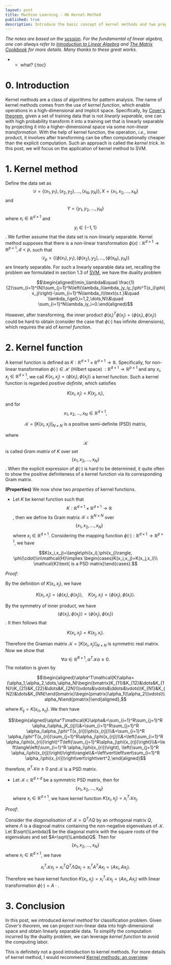 ```yaml
---
layout: post
title: Machine Learning - 06 Kernel Method
published: true
description: Introduce the basic concept of kernel methods and two properties of it with proof details. 
---
```


*The notes are based on the [session]( https://github.com/shuhuai007/Machine-Learning-Session). For the fundamental of linear algebra, one can always refer to [Introduction to Linear Algebra](http://math.mit.edu/~gs/linearalgebra/) and [The Matrix Cookbook](https://www.math.uwaterloo.ca/~hwolkowi/matrixcookbook.pdf) for more details. Many thanks to these great works.*

* * what?
{:toc}
# 0. Introduction

Kernel methods are a class of algorithms for pattern analysis. The name of kernel methods comes from the use of *kernel function*, which enable operations in a high-dimensional and implicit space. Specifically, by [Cover's theorem](https://en.wikipedia.org/wiki/Cover%27s_theorem), given a set of training data that is not *linearly separable*, one can with high probability transform it into a training set that is linearly separable by projecting it into a higher-dimensional space via some *non-linear transformation*. With the help of kernel function, the operation, *i.e.,* inner product, it involves after transforming can be often computationally cheaper than the explicit computation. Such an approach is called the *kernel trick*. In this post, we will focus on the application of kernel method to SVM.

# 1. Kernel method

Define the data set as $$\mathcal{D}=\{(x_1,y_1),(x_2,y_2),\dots,(x_N,y_N)\}, X=\{x_1,x_2,\dots,x_N\}$$ and $$Y=\{y_1,y_2,\dots,y_N\}$$ where $x_i\in\mathbb{R}^{d\times 1}$ and $$y_i\in\{-1,1\}$$. We further assume that the data set is non-linearly separable. Kernel method supposes that there is a non-linear transformation $\phi(x):\mathbb{R}^{d\times 1}\to\mathbb{R}^{p\times 1},d<p,$  such that $$\mathcal{D}_p=\{(\phi(x_1),y_1),(\phi(x_2),y_2),\dots,(\phi(x_N),y_N)\}$$ are linearly separable. For such a linearly separable data set, recalling the problem we formulated in section 1.3 of [SVM](https://2ez4ai.github.io/2020/10/28/support_vector_machine-ml05/), we have the duality problem

$$\begin{aligned}\min_\lambda&\quad \frac{1}{2}\sum_{i=1}^{N}\sum_{j=1}^N\left(\lambda_i\lambda_jy_iy_j\phi^T(x_i)\phi(x_j)\right)-\sum_{i=1}^N\lambda_i\\\text{s.t.}&\quad \lambda_i\ge0,i=1,2,\dots,N\\&\quad \sum_{i=1}^N\lambda_iy_i=0.\end{aligned}$$

However, after transforming, the inner product $\phi(x_i)^T\phi(x_j)=\langle\phi(x_i),\phi(x_j)\rangle$ could be hard to obtain (consider the case that $\phi(\cdot)$ has infinite dimensions), which requires the aid of *kernel function*.

# 2. Kernel function

A kernel function is defined as $K:\mathbb{R}^{d\times 1}\times\mathbb{R}^{d\times 1}\to\mathbb{R}$. Specifically, for non-linear transformation $\phi(\cdot)\in\mathcal{H}\text{ (Hilbert space) }:\mathbb{R}^{d\times 1}\to\mathbb{R}^{p\times 1}$ and any $x_i,x_j\in\mathbb{R}^{d\times 1}$, we call $K(x_i,x_j)=\langle\phi(x_i),\phi(x_j)\rangle$ a kernel function. Such a kernel function is regarded *positive definite*, which satisfies

$$K(x_i,x_j)=K(x_j,x_i),$$

and for $$x_{1},x_{2},\dots,x_{N}\in\mathbb{R}^{d\times 1},$$

$$\mathcal{K}=[K(x_{i},x_{j})]_{N\times N}\text{ is a positive semi-definite (PSD) matrix},$$

where $$\mathcal{K}$$ is called *Gram matrix* of $K$ over set $$\{x_{1},x_{2},\dots,x_{N}\}$$. When the explicit expression of $\phi(\cdot)$ is hard to be determined, it quite often to show the positive definiteness of a kernel function via its corresponding Gram matrix. 

**(Properties)** We now show two *properties* of kernel functions. 

- Let $K$ be kernel function such that $$K:\mathbb{R}^{d\times 1}\times\mathbb{R}^{d\times 1}\to\mathbb{R}$$, then we define its Gram matrix $\mathcal{K}\in\mathbb{R}^{N\times N}$ over $$\{x_1,x_2,\dots,x_N\}$$ where $x_i\in\mathbb{R}^{d\times 1}$. Considering the mapping function $\phi(\cdot):\mathbb{R}^{d\times 1}\to\mathbb{R}^{p\times 1}$, we have

$$K(x_i,x_j)=\langle\phi(x_i),\phi(x_j)\rangle, \phi(\cdot)\in\mathcal{H}\implies \begin{cases}K(x_i,x_j)=K(x_j,x_i)\\ \mathcal{K}\text{ is a PSD matrix}\end{cases}.$$

*Proof*: 

By the definition of $K(x_i,x_j)$, we have

$$K(x_i,x_j)=\langle \phi(x_i),\phi(x_j)\rangle,\quad K(x_j,x_i)=\langle \phi(x_j),\phi(x_i)\rangle.$$

By the symmetry of inner product, we have $$\langle \phi(x_i),\phi(x_j)\rangle=\langle \phi(x_j),\phi(x_i)\rangle$$. It then follows that

$$K(x_i,x_j)=K(x_j,x_i).$$

Therefore the Gramian matrix $\mathcal{K}=[K(x_{i},x_{j})]_{N\times N}$ is symmetric real matrix. Now we show that $$\forall\alpha\in\mathbb{R}^{R\times 1}, \alpha^T\mathcal{K}\alpha\ge 0.$$ The notation is given by

$$\begin{aligned}\alpha^T\mathcal{K}\alpha=(\alpha_1,\alpha_2,\dots,\alpha_N)\begin{bmatrix}K_{11}&K_{12}&\dots&K_{1N}\\K_{21}&K_{22}&\dots&K_{2N}\\\vdots&\vdots&\ddots&\vdots\\K_{N1}&K_{N2}&\dots&K_{NN}\end{bmatrix}\begin{pmatrix}\alpha_1\\\alpha_2\\\vdots\\\alpha_N\end{pmatrix}\end{aligned},$$

where $K_{ij}=K(x_{ri},x_{rj})$. We then have

$$\begin{aligned}\alpha^T\mathcal{K}\alpha&=\sum_{i=1}^R\sum_{j=1}^R \alpha_i\alpha_jK_{ij}\\&=\sum_{i=1}^R\sum_{j=1}^R \alpha_i\alpha_j\phi^T(x_{ri})\phi(x_{rj})\\&=\sum_{i=1}^R \alpha_i\phi^T(x_{ri})\sum_{j=1}^R\alpha_j\phi(x_{rj})\\&=\left(\sum_{i=1}^R \alpha_i\phi(x_{ri})\right)^T\left(\sum_{j=1}^R\alpha_j\phi(x_{rj})\right)\\&=\left\langle\left(\sum_{i=1}^R \alpha_i\phi(x_{ri})\right), \left(\sum_{j=1}^R \alpha_i\phi(x_{rj})\right)\right\rangle\\&=\left\vert\left\vert\sum_{i=1}^R \alpha_i\phi(x_{ri})\right\vert\right\vert^2,\end{aligned}$$

therefore, $\alpha^T\mathcal{K}\alpha\ge 0$ and $\mathcal{K}$ is a PSD matrix.$\tag*{$\blacksquare$}$

- Let $\mathcal{K}\in\mathbb{R}^{d\times d}$ be a symmetric PSD matrix, then for $$\{x_1,x_2,\dots,x_N\}$$ where $x_i\in\mathbb{R}^{d\times 1}$, we have kernel function $K(x_i,x_j)=x_i^T\mathcal{K}x_j$.

*Proof*: 

Consider the *diagonalisation* of $\mathcal{K}=Q^T\Lambda Q$ by an orthogonal matrix $Q$, where $\Lambda$ is a diagnoal matrix containing the non-negative eigenvalues of $\mathcal{K}$. Let $\sqrt{\Lambda}$ be the diagonal matrix with the square roots of the eigenvalues and set $A=\sqrt{\Lambda}Q$.  Then for $$\{x_1,x_2,\dots,x_N\}$$ where $x_i\in\mathbb{R}^{d\times 1}$, we have

$$x_i^T\mathcal{K}x_j=x_i^TQ^T\Lambda Qx_j=x_i^TA^TA x_j=\langle A x_i,Ax_j\rangle.$$

Therefore we have kernel function $K(x_i,x_j)=x_i^T\mathcal{K}x_j=\langle Ax_i,Ax_j\rangle$ with linear transformation $\phi(\cdot)=A\cdot. \tag*{$\blacksquare$}$



# 3. Conclusion

In this post, we introduced *kernel method* for classification problem. Given *Cover’s theorem*, we can project non-linear data into high-dimensional space and obtain linearly separable data. To simplify the computation incurred by the duality problem, we can leverage *kernel function* to avoid the computing labor.

This is definitely not a good introduction to kernel methods. For more details of kernel method, I would recommend [Kernel methods: an overview](https://people.eecs.berkeley.edu/~jordan/kernels/0521813972c03_p47-84.pdf).